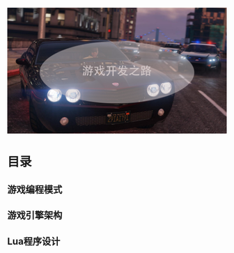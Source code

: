 ![GTA5](https://github.com/hahahuahai/GameProgrammerBooks/blob/master/pictures/%E5%B0%81%E9%9D%A2.png)
# 目录
## 游戏编程模式
## 游戏引擎架构
## Lua程序设计